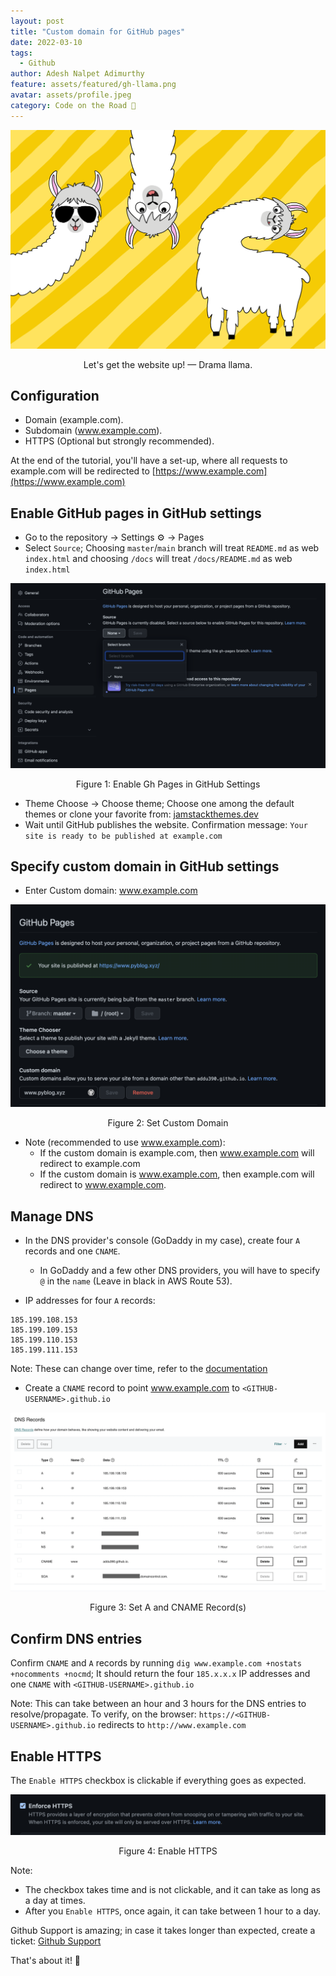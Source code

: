 ```yaml
---
layout: post
title: "Custom domain for GitHub pages"
date: 2022-03-10
tags:
  - Github
author: Adesh Nalpet Adimurthy
feature: assets/featured/gh-llama.png
avatar: assets/profile.jpeg
category: Code on the Road 🤖
---
```


<img src="./assets/featured/gh-llama.png" /> 
<p style="text-align: center;">Let's get the website up! — Drama llama.</p>

## Configuration

- Domain (example.com).
- Subdomain (www.example.com).
- HTTPS (Optional but strongly recommended).

At the end of the tutorial, you'll have a set-up, where all requests to example.com will be redirected to [https://www.example.com](https://www.example.com)

## Enable GitHub pages in GitHub settings

- Go to the repository → Settings ⚙️ → Pages
- Select `Source`; Choosing `master`/`main` branch will treat `README.md` as web `index.html` and choosing `/docs` will treat `/docs/README.md` as web `index.html`

<img src="./assets/posts/gh/enable-gh-pages.png" /> 
<p style="text-align: center;">Figure 1: Enable Gh Pages in GitHub Settings</p>

- Theme Choose → Choose theme; Choose one among the default themes or clone your favorite from: [jamstackthemes.dev](https://jamstackthemes.dev/)
- Wait until GitHub publishes the website. Confirmation message: `Your site is ready to be published at example.com`

## Specify custom domain in GitHub settings

- Enter Custom domain: www.example.com

<img src="./assets/posts/gh/gh-custom-domain.png" /> 
<p style="text-align: center;">Figure 2: Set Custom Domain</p>

- Note (recommended to use www.example.com):
  - If the custom domain is example.com, then www.example.com will redirect to example.com
  - If the custom domain is www.example.com, then example.com will redirect to www.example.com.

## Manage DNS

- In the DNS provider's console (GoDaddy in my case), create four `A` records and one `CNAME`.
  - In GoDaddy and a few other DNS providers, you will have to specify `@` in the `name` (Leave in black in AWS Route 53).

- IP addresses for four `A` records: 

```
185.199.108.153
185.199.109.153
185.199.110.153
185.199.111.153
```

Note: These can change over time, refer to the [documentation](https://docs.github.com/en/pages/configuring-a-custom-domain-for-your-github-pages-site/managing-a-custom-domain-for-your-github-pages-site)

- Create a `CNAME` record to point www.example.com to `<GITHUB-USERNAME>.github.io`

<img src="./assets/posts/gh/godaddy-dns-record.png" /> 
<p style="text-align: center;">Figure 3: Set A and CNAME Record(s)</p>

## Confirm DNS entries

Confirm `CNAME` and `A` records by running `dig www.example.com +nostats +nocomments +nocmd`; It should return the four `185.x.x.x` IP addresses and one `CNAME` with `<GITHUB-USERNAME>.github.io`

Note: This can take between an hour and 3 hours for the DNS entries to resolve/propagate. To verify, on the browser: `https://<GITHUB-USERNAME>.github.io` redirects to `http://www.example.com`

## Enable HTTPS

The `Enable HTTPS` checkbox is clickable if everything goes as expected.

<img src="./assets/posts/gh/gh-custom-domain-2.png" /> 
<p style="text-align: center;">Figure 4: Enable HTTPS</p>

Note:
- The checkbox takes time and is not clickable, and it can take as long as a day at times.
- After you `Enable HTTPS`, once again, it can take between 1 hour to a day.

Github Support is amazing; in case it takes longer than expected, create a ticket: [Github Support](https://support.github.com/tickets/personal)

That's about it! 🚀



